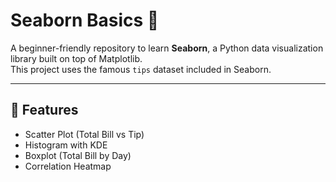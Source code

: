 # Seaborn Basics 🎨

A beginner-friendly repository to learn **Seaborn**, a Python data visualization library built on top of Matplotlib.  
This project uses the famous `tips` dataset included in Seaborn.

---

## 📌 Features
- Scatter Plot (Total Bill vs Tip)
- Histogram with KDE
- Boxplot (Total Bill by Day)
- Correlation Heatmap
